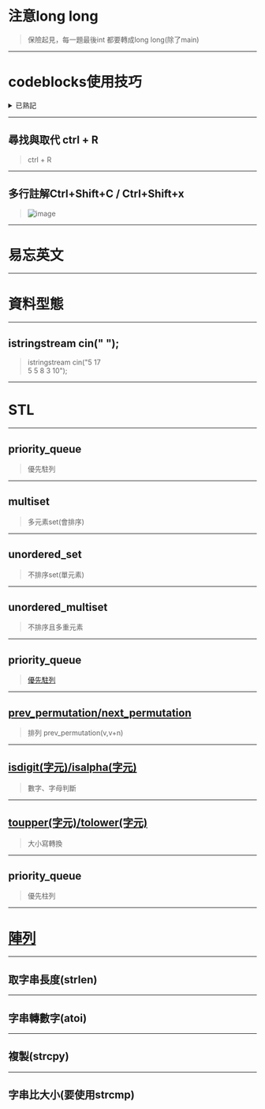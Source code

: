 


# 注意long long
>保險起見，每一題最後int 都要轉成long long(除了main)

---

# codeblocks使用技巧




 <details>
        <summary><span><span>已熟記</span></span></summary>
        <h2 id="換行反斜線「」不能tab" data-id="換行反斜線「」不能tab"><span>換行反斜線「\」不能tab</span></h2>
        <p><img src="https://hackmd.io/_uploads/rJeN-ugaa.png" alt="image" width="50%"
                class="offline-handled error-handled" loading="lazy"></p>
        <blockquote>
            <p><span>可以配合懶人法使用</span></p>
        </blockquote>
        <blockquote>
            <p><span>注意!!在</span><code>\</code><span>之前要空格，不然會黏在一起變成：</span><br>
                <span>原本：7 6 5 2 4 2 1 1 8 5 1 1 3 1 4 2 0 2 0 3 3</span><br>
                <span>變成：7 65 2 4 2 1 1 85 11 31 42 02 03 3</span>
            </p>
        </blockquote>
        <p><img src="https://hackmd.io/_uploads/rkAbjyQ6a.png" alt="image" width="50%"
                class="offline-handled error-handled" loading="lazy"></p>
    </details>





---

## 尋找與取代 ctrl + R
> ctrl + R

---

## 多行註解Ctrl+Shift+C / Ctrl+Shift+x
> ![image](https://hackmd.io/_uploads/S1QTBigap.png)


---

# 易忘英文

---

# 資料型態

---

## istringstream cin(" ");

> istringstream cin("5 17 \
> 5 5 8 3 10");

---

# STL

---

## priority_queue
> 
> 優先駐列
> 

---

## multiset
> 
> 多元素set(會排序)
> 

---

## unordered_set
> 
> 不排序set(單元素)

---

## unordered_multiset

> 不排序且多重元素

---

## priority_queue

> [優先駐列](https://hackmd.io/@peicpp/rJDZ4R4WA)

---

## [prev_permutation/next_permutation](https://hackmd.io/@peicpp/Sk3SU6VZ0/https%3A%2F%2Fhackmd.io%2F%40peicpp%2FSyqZ-8LZ0)


> 
> 排列
> prev_permutation(v,v+n)

---

## [isdigit(字元)/isalpha(字元)](https://hackmd.io/@peicpp/Sk3SU6VZ0/https%3A%2F%2Fhackmd.io%2F%40peicpp%2FBk2DcbO-R)
>
>數字、字母判斷

---

## [toupper(字元)/tolower(字元)](https://hackmd.io/@peicpp/Sk3SU6VZ0/https%3A%2F%2Fhackmd.io%2F%40peicpp%2FHJ6p-dGSA)

> 大小寫轉換

---

## priority_queue

> 優先柱列

---

# [陣列](https://hackmd.io/@peicpp/HyK_fR4ZA)

---

## 取字串長度(strlen)

---

## 字串轉數字(atoi)

---

## 複製(strcpy)

---

## 字串比大小(要使用strcmp)